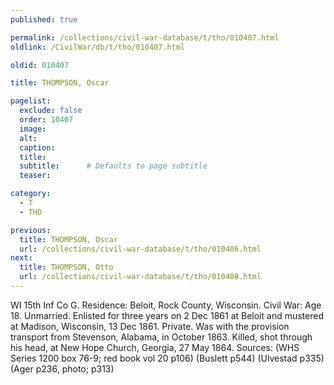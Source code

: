 ```yaml
---
published: true

permalink: /collections/civil-war-database/t/tho/010407.html
oldlink: /CivilWar/db/t/tho/010407.html

oldid: 010407

title: THOMPSON, Oscar

pagelist:
  exclude: false
  order: 10407
  image: 
  alt:
  caption:
  title:
  subtitle:      # Defaults to page subtitle
  teaser:

category: 
  - T 
  - THO

previous:
  title: THOMPSON, Oscar
  url: /collections/civil-war-database/t/tho/010406.html  
next:
  title: THOMPSON, Otto
  url: /collections/civil-war-database/t/tho/010408.html   
---
```

WI 15th Inf Co G. Residence: Beloit, Rock County, Wisconsin. Civil War: Age 18. Unmarried. Enlisted for three years on 2 Dec 1861 at Beloit and mustered at Madison, Wisconsin, 13 Dec 1861. Private. Was with the provision transport from Stevenson, Alabama, in October 1863. Killed, shot through his head, at New Hope Church, Georgia, 27 May 1864. Sources: (WHS Series 1200 box 76-9; red book vol 20 p106) (Buslett p544) (Ulvestad p335) (Ager p236, photo; p313)